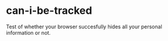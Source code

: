 # can-i-be-tracked
Test of whether your browser succesfully hides all your personal information or not.
